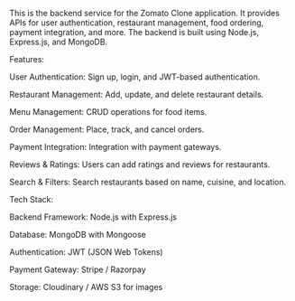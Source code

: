 This is the backend service for the Zomato Clone application. It provides APIs for user authentication, restaurant management, food ordering, payment integration, and more.
The backend is built using Node.js, Express.js, and MongoDB.


Features:

User Authentication: Sign up, login, and JWT-based authentication.

Restaurant Management: Add, update, and delete restaurant details.

Menu Management: CRUD operations for food items.

Order Management: Place, track, and cancel orders.

Payment Integration: Integration with payment gateways.

Reviews & Ratings: Users can add ratings and reviews for restaurants.

Search & Filters: Search restaurants based on name, cuisine, and location.


Tech Stack:

Backend Framework: Node.js with Express.js

Database: MongoDB with Mongoose

Authentication: JWT (JSON Web Tokens)

Payment Gateway: Stripe / Razorpay

Storage: Cloudinary / AWS S3 for images
